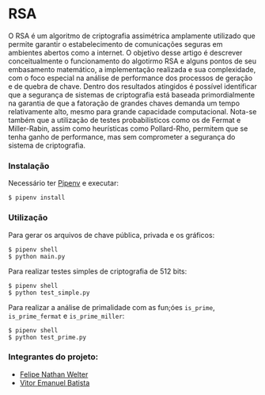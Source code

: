# RSA
O RSA é um algoritmo de criptografia assimétrica amplamente utilizado que permite garantir o estabelecimento de comunicações seguras em ambientes abertos como a internet. O objetivo desse artigo é descrever conceitualmente o funcionamento do algotirmo RSA e alguns pontos de seu embasamento matemático, a implementação realizada e sua complexidade, com o foco especial na análise de performance dos processos de geração e de quebra de chave. Dentro dos resultados atingidos é possível identificar que a segurança de sistemas de criptografia está baseada primordialmente na garantia de que a fatoração de grandes chaves demanda um tempo relativamente alto, mesmo para grande capacidade computacional. Nota-se também que a utilização de testes probabilísticos como os de Fermat e Miller-Rabin, assim como heurísticas como Pollard-Rho, permitem que se tenha ganho de performance, mas sem comprometer a segurança do sistema de criptografia.

### Instalação
Necessário ter [Pipenv](https://github.com/pypa/pipenv#installation) e executar:
```shell
$ pipenv install 
```

### Utilização

Para gerar os arquivos de chave pública, privada e os gráficos:
```shell
$ pipenv shell
$ python main.py
```

Para realizar testes simples de criptografia de 512 bits:
```shell
$ pipenv shell
$ python test_simple.py
```

Para realizar a análise de primalidade com as fun;óes `is_prime`, `is_prime_fermat` e `is_prime_miller`:
```shell
$ pipenv shell
$ python test_prime.py
``` 

### Integrantes do projeto:

* [Felipe Nathan Welter](https://github.com/felipenwelter)
* [Vitor Emanuel Batista](https://github.com/vitorebatista)